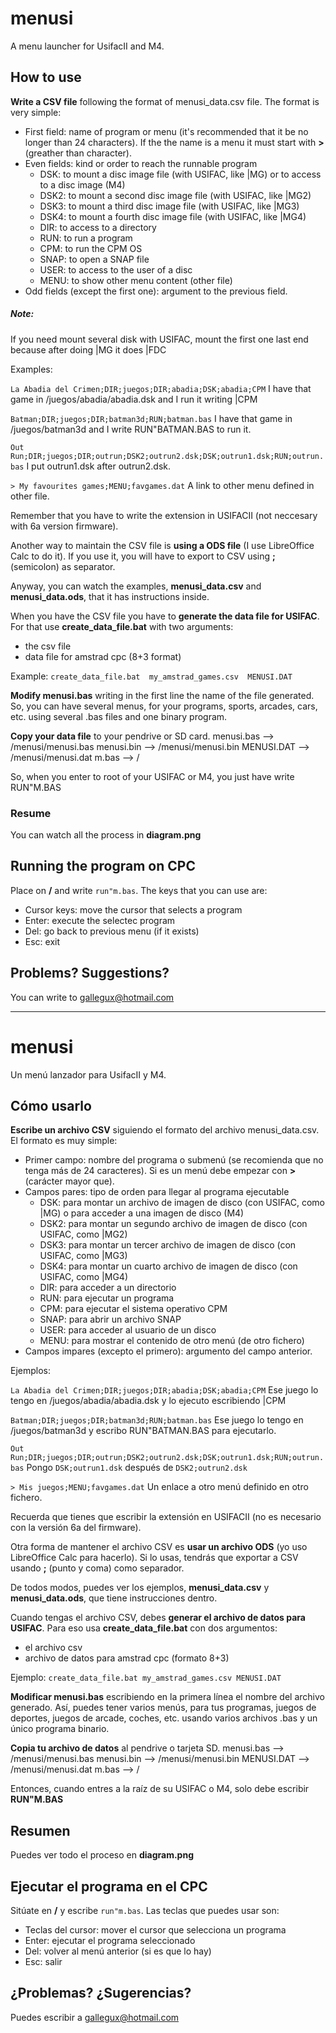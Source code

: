 # menusi
A menu launcher for UsifacII and M4.

## How to use

**Write a CSV file** following the format of menusi_data.csv file. The format is very simple:

- First field: name of program or menu (it's recommended that it be no longer than 24 characters). If the the name is a menu it must start with **>** (greather than character).
- Even fields: kind or order to reach the runnable program
  * DSK: to mount a disc image file (with USIFAC, like |MG) or to access to a disc image (M4)
  * DSK2: to mount a second disc image file (with USIFAC, like |MG2)
  * DSK3: to mount a third disc image file (with USIFAC, like |MG3)
  * DSK4: to mount a fourth disc image file (with USIFAC, like |MG4)
  * DIR: to access to a directory
  * RUN: to run a program
  * CPM: to run the CPM OS
  * SNAP: to open a SNAP file
  * USER: to access to the user of a disc
  * MENU: to show other menu content (other file)
- Odd fields (except the first one): argument to the previous field.

##### Note:
If you need mount several disk with USIFAC, mount the first one last end because after doing |MG it does |FDC

Examples:

`La Abadia del Crimen;DIR;juegos;DIR;abadia;DSK;abadia;CPM`  I have that game in /juegos/abadia/abadia.dsk and I run it writing |CPM

`Batman;DIR;juegos;DIR;batman3d;RUN;batman.bas`  I have that game in /juegos/batman3d and I write RUN"BATMAN.BAS to run it.

`Out Run;DIR;juegos;DIR;outrun;DSK2;outrun2.dsk;DSK;outrun1.dsk;RUN;outrun.bas`  I put outrun1.dsk after outrun2.dsk.

`> My favourites games;MENU;favgames.dat`  A link to other menu defined in other file.

Remember that you have to write the extension in USIFACII (not neccesary with 6a version firmware).

Another way to maintain the CSV file is **using a ODS file** (I use LibreOffice Calc to do it).
If you use it, you will have to export to CSV using **;** (semicolon) as separator.

Anyway, you can watch the examples, **menusi_data.csv** and **menusi_data.ods**, that it has instructions inside.

When you have the CSV file you have to **generate the data file for USIFAC**. 
For that use **create_data_file.bat** with two arguments:
- the csv file
- data file for amstrad cpc (8+3 format)

Example:
`create_data_file.bat  my_amstrad_games.csv  MENUSI.DAT`

**Modify menusi.bas** writing in the first line the name of the file generated.
So, you can have several menus, for your programs, sports, arcades, cars, etc. using several .bas files and one binary program.

**Copy your data file** to your pendrive or SD card.
menusi.bas --> /menusi/menusi.bas
menusi.bin --> /menusi/menusi.bin
MENUSI.DAT --> /menusi/menusi.dat
m.bas --> /

So, when you enter to root of your USIFAC or M4, you just have write RUN"M.BAS

### Resume
You can watch all the process in **diagram.png**

## Running the program on CPC
Place on **/** and write `run"m.bas`. The keys that you can use are:
- Cursor keys: move the cursor that selects a program
- Enter: execute the selectec program
- Del: go back to previous menu (if it exists)
- Esc: exit

## Problems?  Suggestions?
You can write to gallegux@hotmail.com

-------------------------------------------------------------------


# menusi
Un menú lanzador para UsifacII y M4.

## Cómo usarlo

**Escribe un archivo CSV** siguiendo el formato del archivo menusi_data.csv. El formato es muy simple:

- Primer campo: nombre del programa o submenú (se recomienda que no tenga más de 24 caracteres). Si es un menú debe empezar con **>** (carácter mayor que).
- Campos pares: tipo de orden para llegar al programa ejecutable
  * DSK: para montar un archivo de imagen de disco (con USIFAC, como |MG) o para acceder a una imagen de disco (M4)
  * DSK2: para montar un segundo archivo de imagen de disco (con USIFAC, como |MG2)
  * DSK3: para montar un tercer archivo de imagen de disco (con USIFAC, como |MG3)
  * DSK4: para montar un cuarto archivo de imagen de disco (con USIFAC, como |MG4)
  * DIR: para acceder a un directorio
  * RUN: para ejecutar un programa
  * CPM: para ejecutar el sistema operativo CPM
  * SNAP: para abrir un archivo SNAP
  * USER: para acceder al usuario de un disco
  * MENU: para mostrar el contenido de otro menú (de otro fichero)
- Campos impares (excepto el primero): argumento del campo anterior.

Ejemplos:

`La Abadia del Crimen;DIR;juegos;DIR;abadia;DSK;abadia;CPM`  Ese juego lo tengo en /juegos/abadia/abadia.dsk y lo ejecuto escribiendo |CPM

`Batman;DIR;juegos;DIR;batman3d;RUN;batman.bas`  Ese juego lo tengo en /juegos/batman3d y escribo RUN"BATMAN.BAS para ejecutarlo.

`Out Run;DIR;juegos;DIR;outrun;DSK2;outrun2.dsk;DSK;outrun1.dsk;RUN;outrun.bas`  Pongo `DSK;outrun1.dsk` después de `DSK2;outrun2.dsk`

`> Mis juegos;MENU;favgames.dat`  Un enlace a otro menú definido en otro fichero.

Recuerda que tienes que escribir la extensión en USIFACII (no es necesario con la versión 6a del firmware).

Otra forma de mantener el archivo CSV es **usar un archivo ODS** (yo uso LibreOffice Calc para hacerlo).
Si lo usas, tendrás que exportar a CSV usando **;** (punto y coma) como separador.

De todos modos, puedes ver los ejemplos, **menusi_data.csv** y **menusi_data.ods**, que tiene instrucciones dentro.

Cuando tengas el archivo CSV, debes **generar el archivo de datos para USIFAC**.
Para eso usa **create_data_file.bat** con dos argumentos:
- el archivo csv
- archivo de datos para amstrad cpc (formato 8+3)

Ejemplo:
`create_data_file.bat my_amstrad_games.csv MENUSI.DAT`

**Modificar menusi.bas** escribiendo en la primera línea el nombre del archivo generado.
Así, puedes tener varios menús, para tus programas, juegos de deportes, juegos de arcade, coches, etc. usando varios archivos .bas y un único programa binario.

**Copia tu archivo de datos** al pendrive o tarjeta SD.
menusi.bas --> /menusi/menusi.bas
menusi.bin --> /menusi/menusi.bin
MENUSI.DAT --> /menusi/menusi.dat
m.bas --> /

Entonces, cuando entres a la raíz de su USIFAC o M4, solo debe escribir **RUN"M.BAS**

## Resumen
Puedes ver todo el proceso en **diagram.png**

## Ejecutar el programa en el CPC
Sitúate en **/** y escribe `run"m.bas`. Las teclas que puedes usar son:
- Teclas del cursor: mover el cursor que selecciona un programa
- Enter: ejecutar el programa seleccionado
- Del: volver al menú anterior (si es que lo hay)
- Esc: salir


## ¿Problemas? ¿Sugerencias?
Puedes escribir a gallegux@hotmail.com
